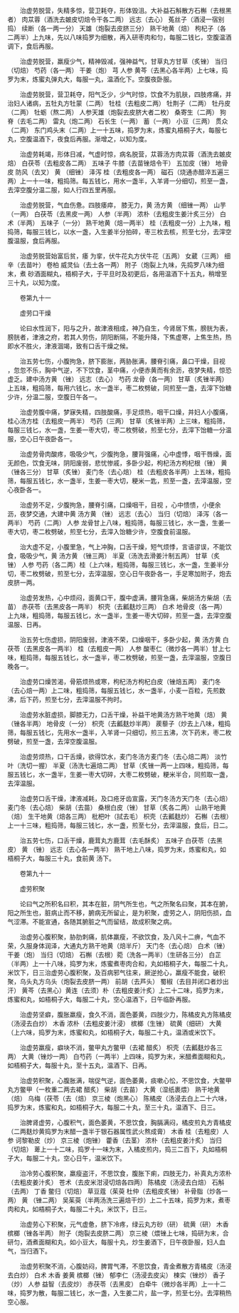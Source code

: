 <!-- { "loadSidebar": true } -->
　　治虚劳脱营，失精多惊，营卫耗夺，形体毁沮。大补益石斛散方石槲（去根黑者） 肉苁蓉（酒洗去皴皮切焙令干各二两） 远志（去心） 菟丝子（酒浸一宿别捣） 续断（各一两一分） 天雄（炮裂去皮脐三分） 熟干地黄（焙） 枸杞子（各二两半）上九味，先以八味捣罗为细散，再入研枣肉和匀，每服二钱匕，空腹温酒调下，食后再服。

　　治虚劳脱营，羸瘦少气，精神毁减，强神益气，甘草丸方甘草（炙锉） 当归（切焙） 芍药（各一两） 干姜（炮） 芎 人参 黄芩（去黑心各半两）上七味，捣罗为末，炼蜜丸弹丸大，每服一丸，温酒化下。空腹夜卧服。

　　治虚劳脱营，营卫耗夺，阳气乏少，少气时惊，饮食不为肌肤，四肢疼痛，并治妇人诸病，五牡丸方牡蒙（二两） 牡桂（去粗皮二两） 牡荆子（二两） 牡丹皮（二两） 牡蛎（熬二两） 人参天雄（炮裂去皮脐大者二枚） 桑寄生（二两） 狗脊（去毛二两） 雷丸（炮二两） 石长生（一两） 蓄（一两） 小豆（三两） 贯众（二两） 东门鸡头末（二两）上一十五味，捣罗为末，炼蜜丸梧桐子大，每服七丸，空腹温酒下，夜食后再服。渐增之，以知为度。

　　治虚劳耗竭，形体日减，气虚时惊，病名脱营，苁蓉汤方肉苁蓉（酒洗去皴皮焙） 白茯苓（去粗皮各二两） 五味子 牛膝（去苗锉焙令干） 五加皮（锉） 地骨皮 防风（去叉） 黄 （细锉） 泽泻 桂（去粗皮各一两） 磁石（烧通赤醋淬五遍三两）上一十一味，粗捣筛。每五钱匕，用水一盏半，入羊肾一分细切，煎至一盏，去滓空腹分温二服，如人行四五里再服。

　　治虚劳脱营，气血伤惫。四肢痿瘁， 膝无力，黄 汤方黄 （细锉一两） 山芋（一两） 白茯苓（去黑皮一两） 人参（半两） 浓朴（去粗皮生姜汁炙三分） 白术（半两） 五味子（一分） 熟干地黄（焙一两半） 桂（去粗皮一分）上九味，粗捣筛，每服三钱匕，以水一盏，入生姜半分拍碎，枣三枚去核，煎至七分，去滓空腹温服，食后再服。

　　治虚劳脱营始富后贫，痿 为挛，伏牛花丸方伏牛花（五两） 女葳（三两） 细辛（去苗叶） 卷柏 威灵仙（去土各一两） 附子（炮裂上九味，先捣罗八味为细末，煮 砂酒面糊丸，梧桐子大，于平旦时及初更后，各用温酒下十五丸，稍增至三十丸，以知为度。

　　卷第九十一

　　虚劳口干燥

　　论曰水性润下，阳与之升，故津液相成，神乃自生，今肾居下焦，膀胱为表，膀胱者，津液之府，若其人劳伤，阴阳断隔，不能升降，下焦虚寒，上焦生热，热即水不胜火，津液涸竭，致有口舌干燥之候。

　　治五劳七伤，小腹拘急，脐下膨胀，两胁胀满，腰脊引痛，鼻口干燥，目视 ，忽忽不乐，胸中气逆，不下饮食，茎中痛，小便赤黄而有余沥，夜梦失精，惊恐虚乏。建中汤方黄 （锉） 远志（去心） 芍药 龙骨（各一两） 甘草（炙锉半两）上五味，粗捣筛，每用六钱匕，水一盏半，枣二枚劈破，同煎至一盏，去滓下饴糖少许，分温二服，空腹日午各一。

　　治虚劳腹中痛，梦寐失精，四肢酸痛，手足烦热，咽干口燥，并妇人小腹痛，桂心汤方桂（去粗皮一两半） 芍药（三两） 甘草（炙锉半两）上三味，粗捣筛，每服三钱匕，水一盏，生姜一枣大切，枣二枚劈破，煎至七分，去滓下饴糖一分温服，空心日午夜卧各一。

　　治虚劳骨肉酸疼，吸吸少气，少腹拘急，腰背强痛，心中虚悸，咽干唇燥，面无颜色，饮食无味，阴阳废弱，悲忧惨戚，多卧少起，枸杞汤方枸杞根（锉） 黄 （锉各三分） 甘草（炙锉） 麦门冬（去心焙） 桂（去粗皮各半两）上五味，粗捣筛，每服五钱匕，水一盏半，生姜一枣大切，粳米一匙，煎至一盏，去滓温服，空心夜卧各一。

　　治虚劳不足，少腹拘急，腰脊引痛，口燥咽干，目视 ，心中愦愦，小便余沥，夜梦交通，大建中黄 汤方黄 （锉） 远志（去心） 当归（切焙） 泽泻（各一两半） 芍药（二两） 人参 龙骨甘上八味，粗捣筛，每服三钱匕，水一盏，生姜一枣大切，枣二枚劈破，煎至七分，去滓入饴糖少许，空腹食前温服。

　　治大虚不足，小腹里急，气上冲胸，口舌干燥，短气烦悸，言语谬误，不能饮食，吸吸少气，黄 汤方黄 （锉三两） 半夏（汤洗去滑姜汁制五两） 甘草（炙锉） 人参 芍药（各二两）桂（上六味，粗捣筛，每服三钱匕，水一盏，生姜半分切，枣二枚劈破，煎至七分，去滓温服，空心日午夜卧各一，手足寒加附子，炮去皮脐一两。

　　治虚劳发热，心中烦闷，面黄口干，腹中虚满，腰背急痛，柴胡汤方柴胡（去苗） 赤茯苓（去黑皮各一两半） 枳壳（去瓤麸炒三两） 白术 地骨皮（各一两）上九味，粗捣筛，每服五钱匕，水一盏半，生姜一枣大切碎，煎至一盏，去滓空腹温服、日再。

　　治五劳七伤虚损，阴阳废弱，津液不荣，口燥咽干，多卧少起，黄 汤方黄 白茯苓（去黑皮各一两半） 桂（去粗皮一两） 人参 酸枣仁（微炒各一两半）甘上七味，粗捣筛，每服五钱匕，水一盏半，枣二枚劈破，煎至一盏，去滓温服，空腹日晚各一。

　　治虚劳口燥苦渴，骨筋烦热或寒，枸杞汤方枸杞白皮（锉焙五两） 麦门冬（去心焙一两）上二味，粗捣筛，每服五钱匕，水一盏半，小麦一百粒，先煎数沸，后下药，煎至七分，去滓温服不拘时。

　　治虚劳水脏虚损，脚膝无力，口舌干燥，补益干地黄汤方熟干地黄（焙） 黄 （锉各半两） 地骨皮（一分） 枳壳（去瓤麸炒半两） 蒺藜子（炒去上八味，粗捣筛，每服五钱匕，先用水一盏半，入羊肾一只细切，煎三五沸，次下药末，枣二枚劈破，煎至一盏，去滓空腹温服。

　　治虚劳烦热，口干舌燥，欲得饮水，麦门冬汤方麦门冬（去心焙二两） 淡竹叶（洗切一握） 半夏（汤洗七遍焙二两） 甘草（炙锉一两一上四味，粗捣筛，每服五钱匕，水一盏半，生姜一枣大切碎，大枣二枚劈破，粳米半合，同煎取一盏，去滓温服。

　　治虚劳口舌干燥，津液减耗，及口疮牙齿宣露，天门冬汤方天门冬（去心焙） 麦门冬（去心焙） 柴胡（去苗） 桑根白皮（锉） 甘草（炙各二两） 山熟干地黄（焙） 生干地黄（焙各三两） 枇杷叶（拭去毛） 枳壳（去瓤麸炒） 石槲（去根）上一十三味，粗捣筛，每服三钱匕，水一盏，煎至七分，去滓温服，食后，日二。

　　治五劳七伤，口舌干燥，鹿茸丸方鹿茸（去毛酥炙） 五味子 白茯苓（去黑皮） 黄 （锉） 远志（去心各一两半） 熟干地上八味，捣罗为末，炼蜜和丸，如梧桐子大，每服三十丸，食前黄 汤下。

　　卷第九十一

　　虚劳积聚

　　论曰气之所积名曰积，其本在脏，阴气所生也，气之所聚名曰聚，其本在腑，阳之所生也，脏病止而不移，腑病无所留止，是为积聚，虚劳之人，阴阳伤损，血气涩滞。不能宣通，各随其腑脏之气而留结，故成积聚之病。

　　治虚劳心腹积聚，胁肋刺痛，肌体羸瘦，不欲饮食，及八风十二痹，气血不荣，久服身体润泽，大通丸方熟干地黄（焙半斤） 天门冬（去心焙） 白术（锉） 干姜（炮） 当归（切焙） 石槲（去根）菀（洗各一两半）（生研各三分） 白芷（半两）上一十八味，捣罗为末，炼蜜煮枣肉合和，丸如梧桐子大，每服二十丸，米饮下，日三治虚劳心腹积聚，及百病邪气往来，厥逆抢心，羸瘦不能食，破积聚，乌头丸方乌头（炮裂去皮脐一两） 前胡（去芦头） 蜀椒（去目并闭口者炒出汗） 黄芩（去黑心）黄连（去须）朴（去粗皮姜汁炙）上二十二味，捣罗为末，炼蜜和丸，如梧桐子大，每服二十丸，空心温酒下，日午临卧再服。

　　治虚劳坚癖，腹胀羸瘦，食久不消，面色萎黄，四肢少力，陈橘皮丸方陈橘皮（汤浸去白炒） 木香 浓朴（去粗皮姜汁浸） 槟榔（生锉） 硫黄（细研） 大黄（上六味，捣罗为末，炼蜜和丸，如梧桐子大，每服二十丸，温酒或米饮下。

　　治虚劳羸瘦，癖块不消，鳖甲丸方鳖甲（去裙 醋炙） 枳壳（去瓤麸炒各三两） 大黄（锉炒一两） 白芍药（一两半）上四味，捣罗为末，米醋煮面糊和丸，如梧桐子大，每服十丸，至十五丸，温酒下、日再。

　　治虚劳积聚，心腹胀满，喘促气逆，面色萎黄，痰嗽心忪，不思饮食，大鳖甲丸方鳖甲（一枚重二两去裙 醋炙） 柴胡（去苗） 大黄（湿纸裹煨） 熟干地黄（焙） 乌梅（茯苓（去（焙） 京三棱（炮黑心） 陈橘皮（汤浸去白上二十六味，捣罗为末，炼蜜和丸，如梧桐子大，每服二十丸，至三十丸，温酒下、日三。

　　治脾肾虚劳，心腹积气，面色萎黄，不思饮食，胸膈满闷，橘皮煎丸方青橘皮（二两麸炒黄捣罗为末醋一盏半于银石器属性武火熬成膏） 木香 桂（去粗皮）人参 诃黎勒皮（炒） 京三棱（炮锉） 藿香（去茎） 浓朴（去粗皮姜汁炙） 当归（切焙） 萆上一十二味，捣罗十一味为末，入橘皮煎内，捣三二百下，丸如梧桐子大，每服二十丸，空心日午，温米饮下。

　　治冷劳心腹积聚，羸瘦盗汗，不思饮食，腹胀下痢，四肢无力，补真丸方浓朴（去粗皮姜汁炙） 苍术（去皮米泔浸切焙各四两） 陈橘皮（汤浸去白焙） 石斛（去两） 丁香 鳖归（切焙） 草豆蔻（茱萸 杜仲（去粗皮炙锉） 补骨脂（炒各一两） 黄 （锉二两） 吴茱萸（半两汤洗三遍焙干炒）上二十五味，捣罗为末，煮枣肉和丸，如梧桐子大，每服二十丸，米饮下，日三。

　　治虚劳心下积聚，元气虚惫，脐下冷疼，绿云丸方砂（研） 硫黄（研） 木香 槟榔（锉各半两） 附子（炮裂去皮脐二两） 京三棱（煨锉上七味，捣研为末，合研匀，酒煮面糊和丸，如小豆大，每服十丸，炒生姜酒下，日午夜卧服，妇人血气，当归酒下。

　　治虚劳积聚不消，心腹妨闷，脾胃气滞，不思饮食，青金煮散方青橘皮（汤浸去白炒） 白术 木香 姜黄 槟榔（锉） 郁李仁（汤浸去皮尖） 楝实（锉炒） 香子（炒） 人参 益智（去皮炒） 赤茯苓（去黑皮） 白牵牛（微炒各半两）上一十二味，捣罗为散，每服二钱匕，水一盏，入生姜二片，盐一字，煎至七分。去滓稍热空心服。

